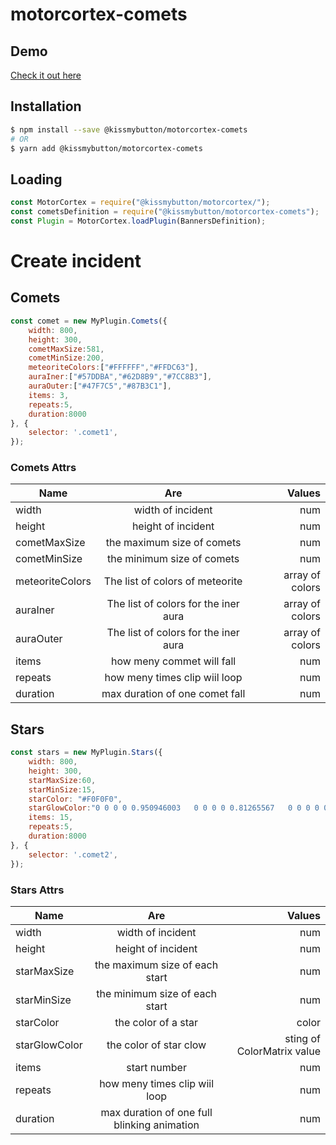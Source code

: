 # motorcortex-comets

## Demo
[Check it out here](https://kissmybutton.github.io/motorcortex-comets/demo/index.html)

## Installation

```bash
$ npm install --save @kissmybutton/motorcortex-comets
# OR
$ yarn add @kissmybutton/motorcortex-comets
```

## Loading

```javascript
const MotorCortex = require("@kissmybutton/motorcortex/");
const cometsDefinition = require("@kissmybutton/motorcortex-comets");
const Plugin = MotorCortex.loadPlugin(BannersDefinition);
```

# Create incident

## Comets

```javascript
const comet = new MyPlugin.Comets({
    width: 800,
    height: 300,
    cometMaxSize:581,
    cometMinSize:200,
    meteoriteColors:["#FFFFFF","#FFDC63"],
    auraIner:["#57DDBA","#62D8B9","#7CC8B3"],
    auraOuter:["#47F7C5","#87B3C1"],
    items: 3,
    repeats:5,
    duration:8000
}, {
    selector: '.comet1',
});
```

### Comets Attrs

| Name        | Are           | Values  |
| ------------- |:-------------:| -----:|
| width     | width of incident  | num |
| height     | height of incident  | num |
| cometMaxSize   | the maximum size of comets  | num |
| cometMinSize     | the minimum size of comets  | num |
| meteoriteColors     | The list of colors of meteorite  | array of colors |
| auraIner  | The list of colors for the iner aura | array of colors |
| auraOuter  | The list of colors for the iner aura | array of colors |
| items     | how meny commet will fall  | num |
| repeats     | how meny times clip wiil loop  | num |
|duration  | max duration of one comet fall | num |

## Stars

```javascript
const stars = new MyPlugin.Stars({
    width: 800,
    height: 300,
    starMaxSize:60,
    starMinSize:15, 
    starColor: "#F0F0F0",
    starGlowColor:"0 0 0 0 0.950946003   0 0 0 0 0.81265567   0 0 0 0 0.51528336  0 0 0 1 0",
    items: 15,
    repeats:5,
    duration:8000
}, {
    selector: '.comet2',
});
```

### Stars Attrs

| Name        | Are           | Values  |
| ------------- |:-------------:| -----:|
| width     | width of incident  | num |
| height     | height of incident  | num |
| starMaxSize   | the maximum size of each start  | num |
| starMinSize     | the minimum size of each start  | num |
| starColor     | the color of a star  | color |
| starGlowColor  | the color of star clow | sting of ColorMatrix value |
| items     | start number  | num |
| repeats     | how meny times clip wiil loop  | num |
|duration  | max duration of one full blinking animation | num |
